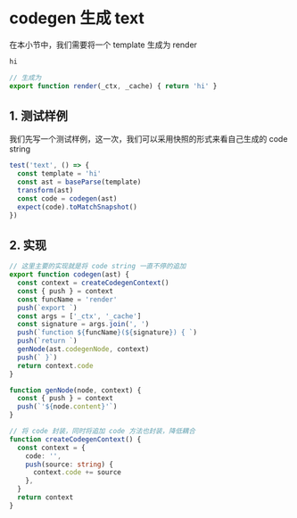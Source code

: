 # codegen 生成 text

在本小节中，我们需要将一个 template 生成为 render

```html
hi
```

```ts
// 生成为
export function render(_ctx, _cache) { return 'hi' }
```

## 1. 测试样例

我们先写一个测试样例，这一次，我们可以采用快照的形式来看自己生成的 code string

```ts
test('text', () => {
  const template = 'hi'
  const ast = baseParse(template)
  transform(ast)
  const code = codegen(ast)
  expect(code).toMatchSnapshot()
})
```

## 2. 实现

```ts
// 这里主要的实现就是将 code string 一直不停的追加
export function codegen(ast) {
  const context = createCodegenContext()
  const { push } = context
  const funcName = 'render'
  push(`export `)
  const args = ['_ctx', '_cache']
  const signature = args.join(', ')
  push(`function ${funcName}(${signature}) { `)
  push(`return `)
  genNode(ast.codegenNode, context)
  push(` }`)
  return context.code
}

function genNode(node, context) {
  const { push } = context
  push(`'${node.content}'`)
}

// 将 code 封装，同时将追加 code 方法也封装，降低耦合
function createCodegenContext() {
  const context = {
    code: '',
    push(source: string) {
      context.code += source
    },
  }
  return context
}
```

